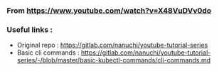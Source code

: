 ### From https://www.youtube.com/watch?v=X48VuDVv0do

### Useful links :
- Original repo : https://gitlab.com/nanuchi/youtube-tutorial-series
- Basic cli commands : https://gitlab.com/nanuchi/youtube-tutorial-series/-/blob/master/basic-kubectl-commands/cli-commands.md
